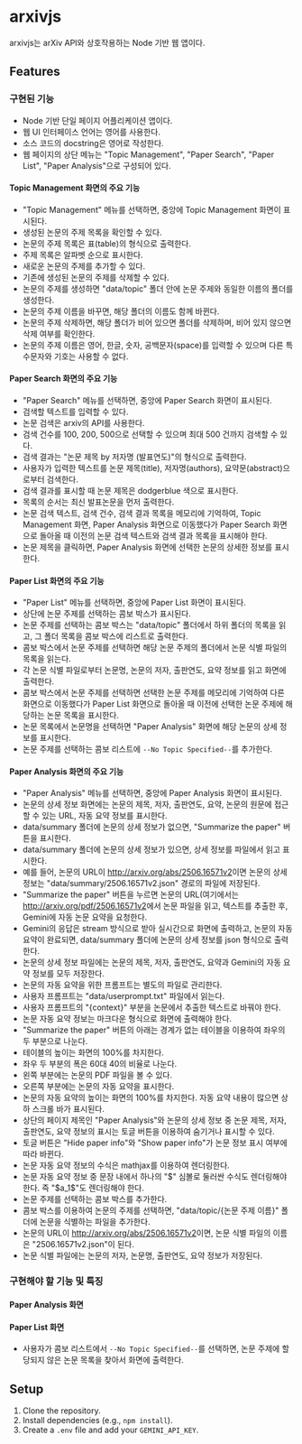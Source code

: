 # arxivjs

arxivjs는 arXiv API와 상호작용하는 Node 기반 웹 앱이다.

## Features

### 구현된 기능

* Node 기반 단일 페이지 어플리케이션 앱이다.
* 웹 UI 인터페이스 언어는 영어를 사용한다.
* 소스 코드의 docstring은 영어로 작성한다.
* 웹 페이지의 상단 메뉴는 "Topic Management", "Paper Search", "Paper List", "Paper Analysis"으로 구성되어 있다.

#### Topic Management 화면의 주요 기능

* "Topic Management" 메뉴를 선택하면, 중앙에 Topic Management 화면이 표시된다.
* 생성된 논문의 주제 목록을 확인할 수 있다.
* 논문의 주제 목록은 표(table)의 형식으로 출력한다.
* 주제 목록은 알파벳 순으로 표시한다.
* 새로운 논문의 주제를 추가할 수 있다.
* 기존에 생성된 논문의 주제를 삭제할 수 있다.
* 논문의 주제를 생성하면 "data/topic" 폴더 안에 논문 주제와 동일한 이름의 폴더를 생성한다.
* 논문의 주제 이름을 바꾸면, 해당 폴더의 이름도 함께 바뀐다.
* 논문의 주제 삭제하면, 해당 폴더가 비어 있으면 폴더를 삭제하며, 비어 있지 않으면 삭제 여부를 확인한다.
* 논문의 주제 이름은 영어, 한글, 숫자, 공백문자(space)를 입력할 수 있으며 다른 특수문자와 기호는 사용할 수 없다.

#### Paper Search 화면의 주요 기능

* "Paper Search" 메뉴를 선택하면, 중앙에 Paper Search 화면이 표시된다.
* 검색할 텍스트를 입력할 수 있다.
* 논문 검색은 arxiv의 API를 사용한다.
* 검색 건수를 100, 200, 500으로 선택할 수 있으며 최대 500 건까지 검색할 수 있다.
* 검색 결과는 "논문 제목 by 저자명 (발표연도)"의 형식으로 출력한다.
* 사용자가 입력한 텍스트를 논문 제목(title), 저자명(authors), 요약문(abstract)으로부터 검색한다.
* 검색 결과를 표시할 때 논문 제목은 dodgerblue 색으로 표시한다.
* 목록의 순서는 최신 발표논문을 먼저 출력한다.
* 논문 검색 텍스트, 검색 건수, 검색 결과 목록을 메모리에 기억하여, Topic Management 화면, Paper Analysis 화면으로 이동했다가 Paper Search 화면으로 돌아올 때 이전의 논문 검색 텍스트와 검색 결과 목록을 표시해야 한다.
* 논문 제목을 클릭하면, Paper Analysis 화면에 선택한 논문의 상세한 정보를 표시한다.

#### Paper List 화면의 주요 기능

* "Paper List" 메뉴를 선택하면, 중앙에 Paper List 화면이 표시된다.
* 상단에 논문 주제를 선택하는 콤보 박스가 표시된다.
* 논문 주제를 선택하는 콤보 박스는 "data/topic" 폴더에서 하위 폴더의 목록을 읽고, 그 폴더 목록을 콤보 박스에 리스트로 출력한다.
* 콤보 박스에서 논문 주제를 선택하면 해당 논문 주제의 폴더에서 논문 식별 파일의 목록을 읽는다.
* 각 논문 식별 파일로부터 논문명, 논문의 저자, 출판연도, 요약 정보를 읽고 화면에 출력한다.
* 콤보 박스에서 논문 주제를 선택하면 선택한 논문 주제를 메모리에 기억하여 다른 화면으로 이동했다가 Paper List 화면으로 돌아올 때 이전에 선택한 논문 주제에 해당하는 논문 목록을 표시한다.
* 논문 목록에서 논문명을 선택하면 "Paper Analysis" 화면에 해당 논문의 상세 정보를 표시한다.
* 논문 주제를 선택하는 콤보 리스트에 `--No Topic Specified--`를 추가한다.

#### Paper Analysis 화면의 주요 기능

* "Paper Analysis" 메뉴를 선택하면, 중앙에 Paper Analysis 화면이 표시된다.
* 논문의 상세 정보 화면에는 논문의 제목, 저자, 출판연도, 요약, 논문의 원문에 접근할 수 있는 URL, 자동 요약 정보를 표시한다.
* data/summary 폴더에 논문의 상세 정보가 없으면, "Summarize the paper" 버튼을 표시한다.
* data/summary 폴더에 논문의 상세 정보가 있으면, 상세 정보를 파일에서 읽고 표시한다.
* 예를 들어, 논문의 URL이 <http://arxiv.org/abs/2506.16571v2>이면 논문의 상세 정보는 "data/summary/2506.16571v2.json" 경로의 파일에 저장된다.
* "Summarize the paper" 버튼을 누르면 논문의 URL(여기에서는 <http://arxiv.org/pdf/2506.16571v2>에서 논문 파일을 읽고, 텍스트를 추출한 후, Gemini에 자동 논문 요약을 요청한다.
* Gemini의 응답은 stream 방식으로 받아 실시간으로 화면에 출력하고, 논문의 자동 요약이 완료되면, data/summary 폴더에 논문의 상세 정보를 json 형식으로 출력한다.
* 논문의 상세 정보 파일에는 논문의 제목, 저자, 출판연도, 요약과 Gemini의 자동 요약 정보를 모두 저장한다.
* 논문의 자동 요약을 위한 프롬프트는 별도의 파일로 관리한다.
* 사용자 프롬프트는 "data/userprompt.txt" 파일에서 읽는다.
* 사용자 프롬프트의 "{context}" 부분을 논문에서 추출한 텍스트로 바꿔야 한다.
* 논문 자동 요약 정보는 마크다운 형식으로 화면에 출력해야 한다.
* "Summarize the paper" 버튼의 아래는 경계가 없는 테이블을 이용하여 좌우의 두 부분으로 나눈다.
* 테이블의 높이는 화면의 100%를 차지한다.
* 좌우 두 부분의 폭은 60대 40의 비율로 나눈다.
* 왼쪽 부분에는 논문의 PDF 파일을 볼 수 있다.
* 오른쪽 부분에는 논문의 자동 요약을 표시한다.
* 논문의 자동 요약의 높이는 화면의 100%를 차지한다. 자동 요약 내용이 많으면 상하 스크롤 바가 표시된다.
* 상단의 페이지 제목인 "Paper Analysis"와 논문의 상세 정보 중 논문 제목, 저자, 출판연도, 요약 정보의 표시는 토글 버튼을 이용하여 숨기거나 표시할 수 있다.
* 토글 버튼은 "Hide paper info"와 "Show paper info"가 논문 정보 표시 여부에 따라 바뀐다.
* 논문 자동 요약 정보의 수식은 mathjax를 이용하여 렌더링한다.
* 논문 자동 요약 정보 중 문장 내에서 하나의 "$" 심볼로 둘러싼 수식도 렌더링해야 한다. 즉 "$a_1$"도 렌더링해야 한다.
* 논문 주제를 선택하는 콤보 박스를 추가한다.
* 콤보 박스를 이용하여 논문의 주제를 선택하면, "data/topic/{논문 주제 이름}" 폴더에 논문을 식별하는 파일을 추가한다.
* 논문의 URL이 <http://arxiv.org/abs/2506.16571v2>이면, 논문 식별 파일의 이름은 "2506.16571v2.json"이 된다.
* 논문 식별 파일에는 논문의 저자, 논문명, 출판연도, 요약 정보가 저장된다.

### 구현해야 할 기능 및 특징

#### Paper Analysis 화면

#### Paper List 화면

* 사용자가 콤보 리스트에서 `--No Topic Specified--`를 선택하면, 논문 주제에 할당되지 않은 논문 목록을 찾아서 화면에 출력한다.

## Setup

1. Clone the repository.
2. Install dependencies (e.g., `npm install`).
3. Create a `.env` file and add your `GEMINI_API_KEY`.
